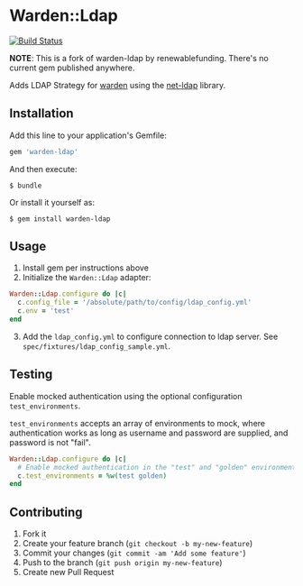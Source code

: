 # Warden::Ldap

[![Build Status](https://travis-ci.org/ecraft/warden-ldap.svg)](https://travis-ci.org/ecraft/warden-ldap)

**NOTE**: This is a fork of warden-ldap by renewablefunding. There's no current gem published anywhere.

Adds LDAP Strategy for [warden](https://github.com/wardencommunity/warden) using the [net-ldap](https://github.com/ruby-ldap/ruby-net-ldap) library.

## Installation

Add this line to your application's Gemfile:

```ruby
gem 'warden-ldap'
```

And then execute:

    $ bundle

Or install it yourself as:

    $ gem install warden-ldap

## Usage

1. Install gem per instructions above
2. Initialize the `Warden::Ldap` adapter:

```ruby
Warden::Ldap.configure do |c|
  c.config_file = '/absolute/path/to/config/ldap_config.yml'
  c.env = 'test'
end
```

3. Add the `ldap_config.yml` to configure connection to ldap server. See `spec/fixtures/ldap_config_sample.yml`.

## Testing

Enable mocked authentication using the optional configuration `test_environments`.

`test_environments` accepts an array of environments to mock, where authentication works as long as username and password are supplied, and password is not "fail".

```ruby
Warden::Ldap.configure do |c|
  # Enable mocked authentication in the "test" and "golden" environments
  c.test_environments = %w(test golden)
end
```

## Contributing

1. Fork it
2. Create your feature branch (`git checkout -b my-new-feature`)
3. Commit your changes (`git commit -am 'Add some feature'`)
4. Push to the branch (`git push origin my-new-feature`)
5. Create new Pull Request
